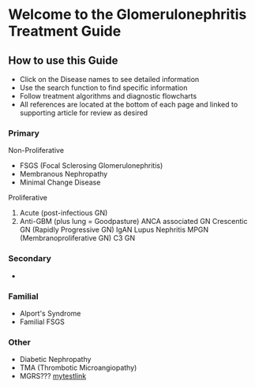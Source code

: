 # **Welcome to the Glomerulonephritis Treatment Guide**
## How to use this Guide
* Click on the Disease names to see detailed information
* Use the search function to find specific information
* Follow treatment algorithms and diagnostic flowcharts
* All references are located at the bottom of each page and linked to supporting article for review as desired
### **Primary**

Non-Proliferative 
* FSGS (Focal Sclerosing Glomerulonephritis)
* Membranous Nephropathy
* Minimal Change Disease

Proliferative
  1. Acute (post-infectious GN)
  2. Anti-GBM (plus lung = Goodpasture)
ANCA associated GN
Crescentic GN (Rapidly Progressive GN)
IgAN
Lupus Nephritis 
MPGN (Membranoproliferative GN)
C3 GN
### **Secondary**
* 
### **Familial**
* Alport's Syndrome
* Familial FSGS
### **Other**
* Diabetic Nephropathy
* TMA (Thrombotic Microangiopathy)
* MGRS???
[mytestlink](Test.md)
